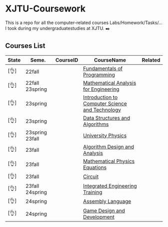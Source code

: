 # XJTU-Coursework

This is a repo for all the computer-related courses Labs/Homework/Tasks/... I took during my undergraduatestudies at XJTU. ✒️

## Courses List

|State|Seme.|CourseID|CourseName|Related|
|---|---|---|---|---|
|[👌]|22fall||[Fundamentals of Programming](https://github.com/reallinshengxiang/XJTU-Coursework/tree/Fundamentals-of-Programming)||
|[👌]|22fall 23spring||[Mathematical Analysis for Engineering](https://github.com/reallinshengxiang/XJTU-Coursework/tree/Mathematical-Analysis-for-Engineering)||
|[👌]|23spring||[Introduction to Computer Science and Technology](https://github.com/reallinshengxiang/XJTU-Coursework/tree/Introduction-to-Computer-Science-and-Technology)||
|[👌]|23spring||[Data Structures and Algorithms](https://github.com/reallinshengxiang/XJTU-Coursework/tree/Data-Structures-and-Algorithms)||
|[👌]|23spring 23fall||[University Physics](https://github.com/reallinshengxiang/XJTU-Coursework/tree/University-Physics)||
|[👌]|23fall||[Algorithm Design and Analysis](https://github.com/reallinshengxiang/XJTU-Coursework/tree/Algorithm-Design-and-Analysis)||
|[👌]|23fall||[Mathematical Physics Equations](https://github.com/reallinshengxiang/XJTU-Coursework/tree/Mathematical-Physics-Equations)||
|[👌]|23fall||[Circuit](https://github.com/reallinshengxiang/XJTU-Coursework/tree/Circuit)||
|[👌]|23fall 24spring||[Integrated Engineering Training](https://github.com/reallinshengxiang/XJTU-Coursework/tree/Integrated-Engineering-Training)||
|[👌]|24spring||[Assembly Language](https://github.com/reallinshengxiang/XJTU-Coursework/tree/Assembly-Language)||
|[👌]|24spring||[Game Design and Development](https://github.com/reallinshengxiang/XJTU-Coursework/tree/Game-Design-and-Developmentt)||
